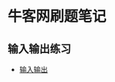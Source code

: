 # 牛客网刷题笔记
## 输入输出练习
* [输入输出](https://github.com/liuqian62/notebook/blob/main/%E7%89%9B%E5%AE%A2%E7%BD%91%E5%88%B7%E9%A2%98%E7%AC%94%E8%AE%B0/%E8%BE%93%E5%85%A5%E8%BE%93%E5%87%BA%E7%BB%83%E4%B9%A0.md)
